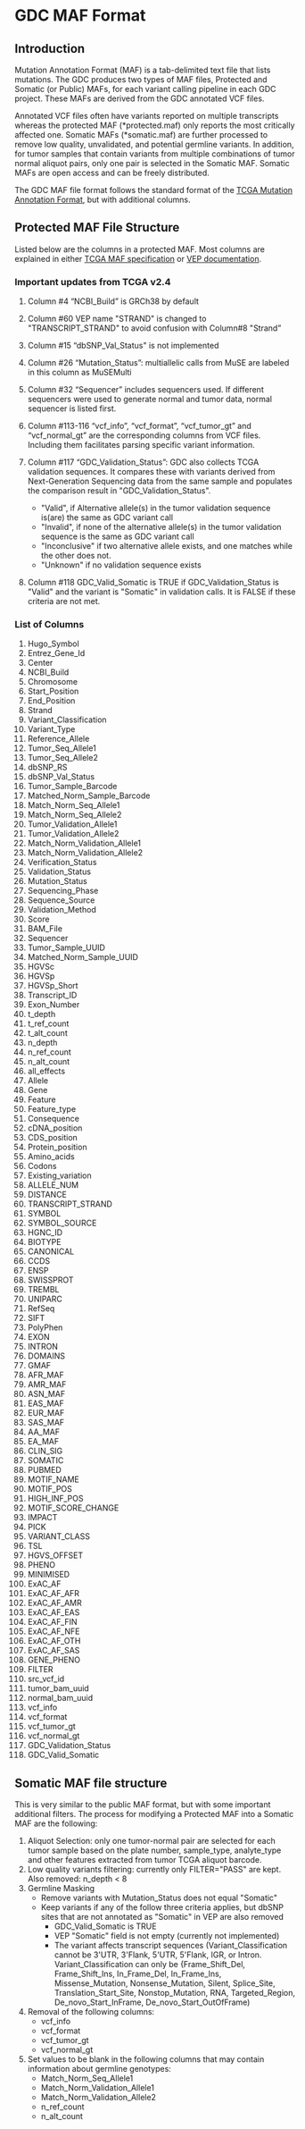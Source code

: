 # GDC MAF Format

## Introduction

Mutation Annotation Format (MAF) is a tab-delimited text file that lists mutations.  The GDC produces two types of MAF files, Protected and Somatic (or Public) MAFs, for each variant calling pipeline in each GDC project. These MAFs are derived from the GDC annotated VCF files.

Annotated VCF files often have variants reported on multiple transcripts whereas the protected MAF (\*protected.maf) only reports the most critically affected one.  Somatic MAFs (\*somatic.maf) are further processed to remove low quality, unvalidated, and potential germline variants. In addition, for tumor samples that contain variants from multiple combinations of tumor normal aliquot pairs, only one pair is selected in the Somatic MAF. Somatic MAFs are open access and can be freely distributed.

The GDC MAF file format follows the standard format of the <a href="https://wiki.nci.nih.gov/display/TCGA/Mutation+Annotation+Format+(MAF)+Specification">TCGA Mutation Annotation Format</a>, but with additional columns.  


## Protected MAF File Structure

Listed below are the columns in a protected MAF. Most columns are explained in either <a href="https://wiki.nci.nih.gov/display/TCGA/Mutation+Annotation+Format+(MAF)+Specification">TCGA MAF specification</a> or <a href="http://www.ensembl.org/info/docs/tools/vep/vep_formats.html">VEP documentation</a>.

### Important updates from TCGA v2.4

1. Column #4 “NCBI_Build” is GRCh38 by default
2. Column #60 VEP name "STRAND" is changed to "TRANSCRIPT_STRAND" to avoid confusion with Column#8 "Strand”
3. Column #15 “dbSNP_Val_Status" is not implemented
4. Column #26 “Mutation_Status”: multiallelic calls from MuSE are labeled in this column as  MuSEMulti
5. Column #32 “Sequencer” includes sequencers used. If different sequencers were used to generate normal and tumor data, normal sequencer is listed first.
6. Column #113-116 “vcf_info”, “vcf_format”, “vcf_tumor_gt” and “vcf_normal_gt” are the corresponding columns from VCF files. Including them facilitates parsing specific variant information.
7. Column #117 “GDC_Validation_Status”: GDC also collects TCGA validation sequences.  It compares these with variants derived from Next-Generation Sequencing data from the same sample and populates the comparison result in "GDC_Validation_Status".

    * "Valid", if Alternative allele(s) in the tumor validation sequence is(are) the same as GDC variant call
    * "Invalid", if none of the alternative allele(s) in the tumor validation sequence is the same as GDC variant call
    * "Inconclusive" if two alternative allele exists, and one matches while the other does not.
    * "Unknown" if no validation sequence exists

8. Column #118 GDC_Valid_Somatic is TRUE if GDC_Validation_Status is "Valid" and the variant is "Somatic" in validation calls.  It is FALSE if these criteria are not met.

### List of Columns
1. Hugo_Symbol
2. Entrez_Gene_Id
3. Center
4. NCBI_Build
5. Chromosome
6. Start_Position
7. End_Position
8. Strand
9. Variant_Classification
10. Variant_Type
11. Reference_Allele
12. Tumor_Seq_Allele1
13. Tumor_Seq_Allele2
14. dbSNP_RS
15. dbSNP_Val_Status
16. Tumor_Sample_Barcode
17. Matched_Norm_Sample_Barcode
18. Match_Norm_Seq_Allele1
19. Match_Norm_Seq_Allele2
20. Tumor_Validation_Allele1
21. Tumor_Validation_Allele2
22. Match_Norm_Validation_Allele1
23. Match_Norm_Validation_Allele2
24. Verification_Status
25. Validation_Status
26. Mutation_Status
27. Sequencing_Phase
28. Sequence_Source
29. Validation_Method
30. Score
31. BAM_File
32. Sequencer
33. Tumor_Sample_UUID
34. Matched_Norm_Sample_UUID
35. HGVSc
36. HGVSp
37. HGVSp_Short
38. Transcript_ID
39. Exon_Number
40. t_depth
41. t_ref_count
42. t_alt_count
43. n_depth
44. n_ref_count
45. n_alt_count
46. all_effects
47. Allele
48. Gene
49. Feature
50. Feature_type
51. Consequence
52. cDNA_position
53. CDS_position
54. Protein_position
55. Amino_acids
56. Codons
57. Existing_variation
58. ALLELE_NUM
59. DISTANCE
60. TRANSCRIPT_STRAND
61. SYMBOL
62. SYMBOL_SOURCE
63. HGNC_ID
64. BIOTYPE
65. CANONICAL
66. CCDS
67. ENSP
68. SWISSPROT
69. TREMBL
70. UNIPARC
71. RefSeq
72. SIFT
73. PolyPhen
74. EXON
75. INTRON
76. DOMAINS
77. GMAF
78. AFR_MAF
79. AMR_MAF
80. ASN_MAF
81. EAS_MAF
82. EUR_MAF
83. SAS_MAF
84. AA_MAF
85. EA_MAF
86. CLIN_SIG
87. SOMATIC
88. PUBMED
89. MOTIF_NAME
90. MOTIF_POS
91. HIGH_INF_POS
92. MOTIF_SCORE_CHANGE
93. IMPACT
94. PICK
95. VARIANT_CLASS
96. TSL
97. HGVS_OFFSET
98. PHENO
99. MINIMISED
100. ExAC_AF
101. ExAC_AF_AFR
102. ExAC_AF_AMR
103. ExAC_AF_EAS
104. ExAC_AF_FIN
105. ExAC_AF_NFE
106. ExAC_AF_OTH
107. ExAC_AF_SAS
108. GENE_PHENO
109. FILTER
110. src_vcf_id
111. tumor_bam_uuid
112. normal_bam_uuid
113. vcf_info
114. vcf_format
115. vcf_tumor_gt
116. vcf_normal_gt
117. GDC_Validation_Status
118. GDC_Valid_Somatic

## Somatic MAF file structure

This is very similar to the public MAF format, but with some important additional filters.  The process for modifying a Protected MAF into a Somatic MAF are the following:

1. Aliquot Selection: only one tumor-normal pair are selected for each tumor sample based on the plate number, sample_type, analyte_type and other features extracted from tumor TCGA aliquot barcode.
2. Low quality variants filtering: currently only FILTER="PASS" are kept.
Also removed: n_depth < 8
3. Germline Masking
    * Remove variants with Mutation_Status does not equal "Somatic"
    * Keep variants if any of the follow three criteria applies, but dbSNP sites that are not annotated as "Somatic" in VEP are also removed
        * GDC_Valid_Somatic is TRUE
        * VEP "Somatic" field is not empty (currently not implemented)
        * The variant affects transcript sequences (Variant_Classification cannot be 3'UTR, 3'Flank, 5'UTR, 5'Flank, IGR, or Intron. Variant_Classification can only be \{Frame_Shift_Del, Frame_Shift_Ins, In_Frame_Del, In_Frame_Ins, Missense_Mutation, Nonsense_Mutation, Silent, Splice_Site, Translation_Start_Site, Nonstop_Mutation, RNA, Targeted_Region, De_novo_Start_InFrame, De_novo_Start_OutOfFrame)
4. Removal of the following columns:
    * vcf_info
    * vcf_format
    * vcf_tumor_gt
    * vcf_normal_gt
5. Set values to be blank in the following columns that may contain information about germline genotypes:
    * Match_Norm_Seq_Allele1
    * Match_Norm_Validation_Allele1
    * Match_Norm_Validation_Allele2
    * n_ref_count
    * n_alt_count
